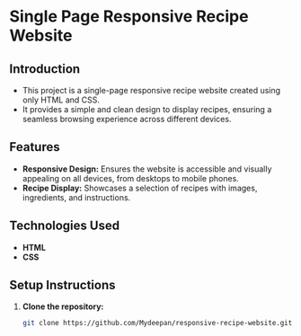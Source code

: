 # Single Page Responsive Recipe Website

## Introduction
- This project is a single-page responsive recipe website created using only HTML and CSS. 
- It provides a simple and clean design to display recipes, ensuring a seamless browsing experience across different devices.

## Features
- **Responsive Design:** Ensures the website is accessible and visually appealing on all devices, from desktops to mobile phones.
- **Recipe Display:** Showcases a selection of recipes with images, ingredients, and instructions.

## Technologies Used
- **HTML**
- **CSS**

## Setup Instructions
1. **Clone the repository:**
   ```bash
   git clone https://github.com/Mydeepan/responsive-recipe-website.git
  
